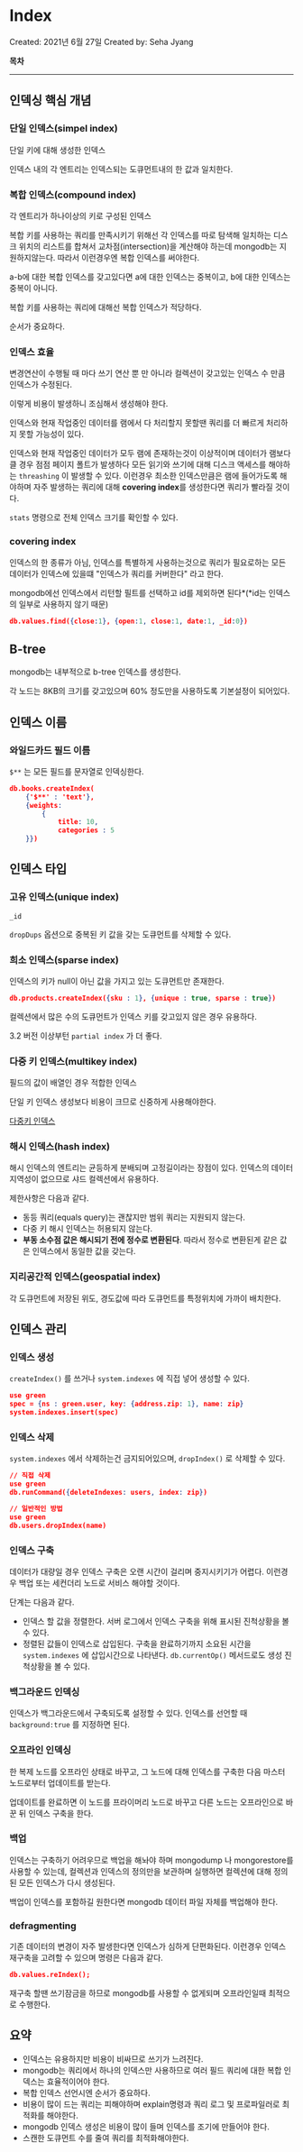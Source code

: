 # Index

Created: 2021년 6월 27일
Created by: Seha Jyang

**목차**

---

## 인덱싱 핵심 개념

### 단일 인덱스(simpel index)

단일 키에 대해 생성한 인덱스

인덱스 내의 각 엔트리는 인덱스되는 도큐먼트내의 한 값과 일치한다.

### 복합 인덱스(compound index)

각 엔트리가 하나이상의 키로 구성된 인덱스

복합 키를 사용하는 쿼리를 만족시키기 위해선 각 인덱스를 따로 탐색해 일치하는 디스크 위치의 리스트를 합쳐서 교차점(intersection)을 계산해야 하는데 mongodb는 지원하지않는다. 따라서  이런경우엔 복합 인덱스를 써야한다. 

a-b에 대한 복합 인덱스를 갖고있다면 a에 대한 인덱스는 중복이고, b에 대한 인덱스는 중복이 아니다.

복합 키를 사용하는 쿼리에 대해선 복합 인덱스가 적당하다.

순서가 중요하다.

### 인덱스 효율

변경연산이 수행될 때 마다 쓰기 연산 뿐 만 아니라 컬렉션이 갖고있는 인덱스 수 만큼 인덱스가 수정된다.

이렇게 비용이 발생하니 조심해서 생성해야 한다.

인덱스와 현재 작업중인 데이터를 램에서 다 처리할지 못할땐 쿼리를 더 빠르게 처리하지 못할 가능성이 있다.

인덱스와 현재 작업중인 데이터가 모두 램에 존재하는것이 이상적이며 데이터가 램보다 클 경우 점점 페이지 폴트가 발생하다 모든 읽기와 쓰기에 대해 디스크 액세스를 해야하는 `threashing` 이 발생할 수 있다. 이런경우 최소한 인덱스만큼은 램에 들어가도록 해야하며 자주 발생하는 쿼리에 대해 **covering index**를 생성한다면 쿼리가 빨라질 것이다.

`stats` 명령으로 전체 인덱스 크기를 확인할 수 있다.

### **covering index**

인덱스의 한 종류가 아님, 인덱스를 특별하게 사용하는것으로 쿼리가 필요로하는 모든 데이터가 인덱스에 있을떄 "인덱스가 쿼리를 커버한다" 라고 한다.

mongodb에선 인덱스에서 리턴할 필트를 선택하고 id를 제외하면 된다*(*id는 인덱스의 일부로 사용하지 않기 때문)

```json
db.values.find({close:1}, {open:1, close:1, date:1, _id:0})
```

## B-tree

mongodb는 내부적으로 b-tree 인덱스를 생성한다.

각 노드는 8KB의 크기를 갖고있으며 60% 정도만을 사용하도록 기본설정이 되어있다.

## 인덱스 이름

### 와일드카드 필드 이름

`$**` 는 모든 필드를 문자열로 인덱싱한다.

```json
db.books.createIndex(
	{'$**' : 'text'},
	{weights:
		{
			title: 10,
			categories : 5
	}})
```

## 인덱스 타입

### 고유 인덱스(unique index)

 `_id`

`dropDups` 옵션으로 중복된 키 값을 갖는 도큐먼트를 삭제할 수 있다.

### 희소 인덱스(sparse index)

인덱스의 키가 null이 아닌 값을 가지고 있는 도큐먼트만 존재한다.

```json
db.products.createIndex({sku : 1}, {unique : true, sparse : true})
```

컬렉션에서 많은 수의 도큐먼트가 인덱스 키를 갖고있지 않은 경우 유용하다.

3.2 버전 이상부턴 `partial index` 가 더 좋다.

### 다중 키 인덱스(multikey index)

필드의 값이 배열인 경우 적합한 인덱스

단일 키 인덱스 생성보다 비용이 크므로 신중하게 사용해야한다.

[다중키 인덱스]()

### 해시 인덱스(hash index)

해시 인덱스의 엔트리는 균등하게 분배되며 고정길이라는 장점이 있다. 인덱스의 데이터 지역성이 없으므로 샤드 컬렉션에서 유용하다. 

제한사항은 다음과 같다.

- 동등 쿼리(equals query)는 괜찮지만 범위 쿼리는 지원되지 않는다.
- 다중 키 해시 인덱스는 허용되지 않는다.
- **부동 소수점 값은 해시되기 전에 정수로 변환된다**. 따라서 정수로 변환된게 같은 값은 인덱스에서 동일한 값을 갖는다.

### 지리공간적 인덱스(geospatial index)

각 도큐먼트에 저장된 위도, 경도값에 따라 도큐먼트를 특정위치에 가까이 배치한다.

## 인덱스 관리

### 인덱스 생성

`createIndex()` 를 쓰거나 `system.indexes` 에 직접 넣어 생성할 수 있다. 

```json
use green
spec = {ns : green.user, key: {address.zip: 1}, name: zip}
system.indexes.insert(spec)
```

### 인덱스 삭제

`system.indexes` 에서 삭제하는건 금지되어있으며, `dropIndex()` 로 삭제할 수 있다.

```json
// 직접 삭제
use green
db.runCommand({deleteIndexes: users, index: zip})

// 일반적인 방법
use green
db.users.dropIndex(name)
```

### 인덱스 구축

데이터가 대량일 경우 인덱스 구축은 오랜 시간이 걸리며 중지시키기가 어렵다. 이런경우 백업 또는 세컨더리 노드로 서비스 해야할 것이다. 

단계는 다음과 같다.

- 인덱스 할 값을 정렬한다. 서버 로그에서 인덱스 구축을 위해 표시된 진척상황을 볼 수 있다.
- 정렬된 값들이 인덱스로 삽입된다. 구축을 완료하기까지 소요된 시간을 `system.indexes` 에 삽입시간으로 나타낸다. `db.currentOp()` 메서드로도 생성 진척상황을 볼 수 있다.

### 백그라운드 인덱싱

인덱스가 백그라운드에서 구축되도록 설정할 수 있다. 인덱스를 선언할 때 `background:true` 를 지정하면 된다.

### 오프라인 인덱싱

한 복제 노드를 오프라인 상태로 바꾸고, 그 노드에 대해 인덱스를 구축한 다음 마스터 노드로부터 업데이트를 받는다. 

업데이트를 완료하면 이 노드를 프라이머리 노드로 바꾸고 다른 노드는 오프라인으로 바꾼 뒤 인덱스 구축을 한다. 

### 백업

인덱스는 구축하기 어려우므로 백업을 해놔야 하며 mongodump 나 mongorestore를 사용할 수 있는데, 컬렉션과 인덱스의 정의만을 보관하며 실행하면 컬렉션에 대해 정의된 모든 인덱스가 다시 생성된다. 

백업이 인덱스를 포함하길 원한다면 mongodb 데이터 파일 자체를 백업해야 한다.

### defragmenting

기존 데이터의 변경이 자주 발생한다면 인덱스가 심하게 단편화된다. 이런경우 인덱스 재구축을 고려할 수 있으며 명령은 다음과 같다. 

```json
db.values.reIndex();
```

재구축 할땐 쓰기잠금을 하므로 mongodb를 사용할 수 없게되며 오프라인일때 최적으로 수행한다.

## 요약

- 인덱스는 유용하지만 비용이 비싸므로 쓰기가 느려진다.
- mongodb는 쿼리에서 하나의 인덱스만 사용하므로 여러 필드 쿼리에 대한 복합 인덱스는 효율적이어야 한다.
- 복합 인덱스 선언시엔 순서가 중요하다.
- 비용이 많이 드는 쿼리는 피해야하며 explain명령과 쿼리 로그 및 프로파일러로 최적화를 해야한다.
- mongodb 인덱스 생성은 비용이 많이 들며 인덱스를 조기에 만들어야 한다.
- 스캔한 도큐먼트 수를 줄여 쿼리를 최적화해야한다.